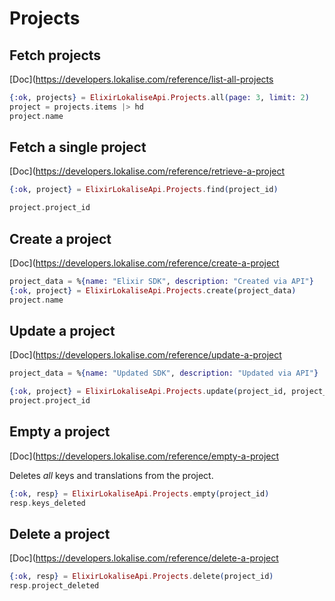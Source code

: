 # Projects

## Fetch projects

[Doc](https://developers.lokalise.com/reference/list-all-projects

```elixir
{:ok, projects} = ElixirLokaliseApi.Projects.all(page: 3, limit: 2)
project = projects.items |> hd
project.name
```

## Fetch a single project

[Doc](https://developers.lokalise.com/reference/retrieve-a-project

```elixir
{:ok, project} = ElixirLokaliseApi.Projects.find(project_id)

project.project_id
```

## Create a project

[Doc](https://developers.lokalise.com/reference/create-a-project

```elixir
project_data = %{name: "Elixir SDK", description: "Created via API"}
{:ok, project} = ElixirLokaliseApi.Projects.create(project_data)
project.name
```

## Update a project

[Doc](https://developers.lokalise.com/reference/update-a-project

```elixir
project_data = %{name: "Updated SDK", description: "Updated via API"}

{:ok, project} = ElixirLokaliseApi.Projects.update(project_id, project_data)
project.project_id
```

## Empty a project

[Doc](https://developers.lokalise.com/reference/empty-a-project

Deletes *all* keys and translations from the project.

```elixir
{:ok, resp} = ElixirLokaliseApi.Projects.empty(project_id)
resp.keys_deleted
```

## Delete a project

[Doc](https://developers.lokalise.com/reference/delete-a-project

```elixir
{:ok, resp} = ElixirLokaliseApi.Projects.delete(project_id)
resp.project_deleted
```